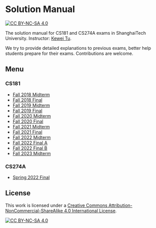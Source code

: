 # Solution Manual

[![CC BY-NC-SA 4.0][cc-by-nc-sa-shield]][cc-by-nc-sa]

The solution manual for CS181 and CS274A exams in ShanghaiTech University. Instructor: [Kewei Tu](https://faculty.sist.shanghaitech.edu.cn/faculty/tukw/).

We try to provide detailed explanations to previous exams, better help students prepare for their exams. Contributions are welcome.

## Menu

### CS181

 - [Fall 2018 Midterm](CS181/Fall-2018-midterm.md)
 - [Fall 2018 Final](CS181/Fall-2018-final.md)
 - [Fall 2019 Midterm](CS181/Fall-2019-midterm.md)
 - [Fall 2019 Final](CS181/Fall-2019-final.md)
 - [Fall 2020 Midterm](CS181/Fall-2020-midterm.md)
 - [Fall 2020 Final](CS181/Fall-2020-final.md)
 - [Fall 2021 Midterm](CS181/Fall-2021-midterm.md)
 - [Fall 2021 Final](CS181/Fall-2021-final.md)
 - [Fall 2022 Midterm](CS181/Fall-2022-midterm.md)
 - [Fall 2022 Final A](CS181/Fall-2022-final-A.md)
 - [Fall 2022 Final B](CS181/Fall-2022-final-B.md)
 - [Fall 2023 Midterm](CS181/Fall-2023-midterm.md)

### CS274A

 - [Spring 2022 Final](CS274A/Spring-2022-final.md)


## License

This work is licensed under a
[Creative Commons Attribution-NonCommercial-ShareAlike 4.0 International License][cc-by-nc-sa].

[![CC BY-NC-SA 4.0][cc-by-nc-sa-image]][cc-by-nc-sa]


[cc-by-nc-sa]: http://creativecommons.org/licenses/by-nc-sa/4.0/
[cc-by-nc-sa-image]: https://licensebuttons.net/l/by-nc-sa/4.0/88x31.png
[cc-by-nc-sa-shield]: https://img.shields.io/badge/License-CC%20BY--NC--SA%204.0-lightgrey.svg